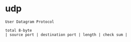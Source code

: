 # udp
    User Datagram Protocol

    total 8-byte
    | source port | destination port | length | check sum |

